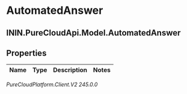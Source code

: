 # AutomatedAnswer

## ININ.PureCloudApi.Model.AutomatedAnswer

## Properties

|Name | Type | Description | Notes|
|------------ | ------------- | ------------- | -------------|



_PureCloudPlatform.Client.V2 245.0.0_
